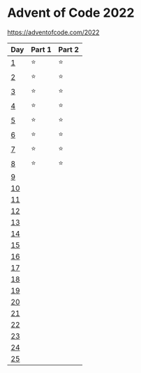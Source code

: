 # Advent of Code 2022

https://adventofcode.com/2022


| Day                                        | Part 1 | Part 2 |
| ------------------------------------------ | ------ | ------ |
| [1](https://adventofcode.com/2022/day/1)   | :star: | :star: |
| [2](https://adventofcode.com/2022/day/2)   | :star: | :star: |
| [3](https://adventofcode.com/2022/day/3)   | :star: | :star: |
| [4](https://adventofcode.com/2022/day/4)   | :star: | :star: |
| [5](https://adventofcode.com/2022/day/5)   | :star: | :star: |
| [6](https://adventofcode.com/2022/day/6)   | :star: | :star: |
| [7](https://adventofcode.com/2022/day/7)   | :star: | :star: |
| [8](https://adventofcode.com/2022/day/8)   | :star: | :star: |
| [9](https://adventofcode.com/2022/day/9)   |        |        |
| [10](https://adventofcode.com/2022/day/10) |        |        |
| [11](https://adventofcode.com/2022/day/11) |        |        |
| [12](https://adventofcode.com/2022/day/12) |        |        |
| [13](https://adventofcode.com/2022/day/13) |        |        |
| [14](https://adventofcode.com/2022/day/14) |        |        |
| [15](https://adventofcode.com/2022/day/15) |        |        |
| [16](https://adventofcode.com/2022/day/16) |        |        |
| [17](https://adventofcode.com/2022/day/17) |        |        |
| [18](https://adventofcode.com/2022/day/18) |        |        |
| [19](https://adventofcode.com/2022/day/19) |        |        |
| [20](https://adventofcode.com/2022/day/20) |        |        |
| [21](https://adventofcode.com/2022/day/21) |        |        |
| [22](https://adventofcode.com/2022/day/22) |        |        |
| [23](https://adventofcode.com/2022/day/23) |        |        |
| [24](https://adventofcode.com/2022/day/24) |        |        |
| [25](https://adventofcode.com/2022/day/25) |        |        |